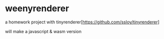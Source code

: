 # weenyrenderer

a homework project with tinyrenderer[https://github.com/ssloy/tinyrenderer]

will make a javascript & wasm version
